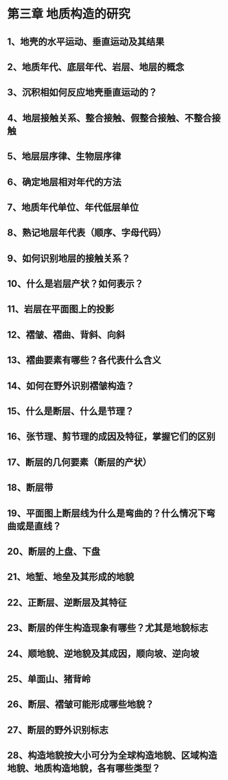 # 第三章 地质构造的研究

## 1、地壳的水平运动、垂直运动及其结果
## 2、地质年代、底层年代、岩层、地层的概念
## 3、沉积相如何反应地壳垂直运动的？
## 4、地层接触关系、整合接触、假整合接触、不整合接触
## 5、地层层序律、生物层序律
## 6、确定地层相对年代的方法
## 7、地质年代单位、年代低层单位
## 8、熟记地层年代表（顺序、字母代码）
## 9、如何识别地层的接触关系？
## 10、什么是岩层产状？如何表示？
## 11、岩层在平面图上的投影
## 12、褶皱、褶曲、背斜、向斜
## 13、褶曲要素有哪些？各代表什么含义
## 14、如何在野外识别褶皱构造？
## 15、什么是断层、什么是节理？
## 16、张节理、剪节理的成因及特征，掌握它们的区别
## 17、断层的几何要素（断层的产状）
## 18、断层带
## 19、平面图上断层线为什么是弯曲的？什么情况下弯曲或是直线？
## 20、断层的上盘、下盘
## 21、地堑、地垒及其形成的地貌
## 22、正断层、逆断层及其特征
## 23、断层的伴生构造现象有哪些？尤其是地貌标志
## 24、顺地貌、逆地貌及其成因，顺向坡、逆向坡
## 25、单面山、猪背岭
## 26、断层、褶皱可能形成哪些地貌？
## 27、断层的野外识别标志
## 28、构造地貌按大小可分为全球构造地貌、区域构造地貌、地质构造地貌，各有哪些类型？
